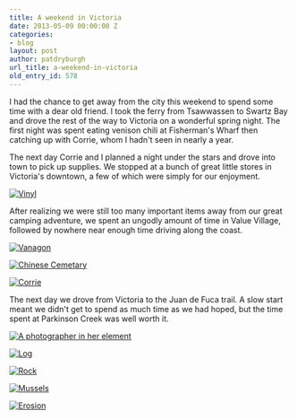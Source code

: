```yaml
---
title: A weekend in Victoria
date: 2013-05-09 00:00:00 Z
categories:
- blog
layout: post
author: patdryburgh
url_title: a-weekend-in-victoria
old_entry_id: 578
---
```


I had the chance to get away from the city this weekend to spend some time with a dear old friend. I took the ferry from Tsawwassen to Swartz Bay and drove the rest of the way to Victoria on a wonderful spring night. The first night was spent eating venison chili at Fisherman's Wharf then catching up with Corrie, whom I hadn't seen in nearly a year.

The next day Corrie and I planned a night under the stars and drove into town to pick up supplies. We stopped at a bunch of great little stores in Victoria's downtown, a few of which were simply for our enjoyment.

<a href="http://www.flickr.com/photos/patdryburgh/8722726420/in/photostream"><img alt="Vinyl" src="http://farm8.staticflickr.com/7360/8722726420_68039d0f28_b.jpg" /></a>

After realizing we were still too many important items away from our great camping adventure, we spent an ungodly amount of time in Value Village, followed by nowhere near enough time driving along the coast. 

<a href="http://www.flickr.com/photos/patdryburgh/8722726710/in/photostream"><img alt="Vanagon" src="http://farm8.staticflickr.com/7437/8722726710_81cc0bce6f_b.jpg" /></a>

<a href="http://www.flickr.com/photos/patdryburgh/8722727078/in/photostream"><img alt="Chinese Cemetary" src="http://farm8.staticflickr.com/7315/8722727078_3f632afa9b_b.jpg" /></a>

<a href="http://www.flickr.com/photos/patdryburgh/8721606379/in/photostream"><img alt="Corrie" src="http://farm8.staticflickr.com/7308/8721606379_4e6b28c64c_b.jpg" /></a>

The next day we drove from Victoria to the Juan de Fuca trail. A slow start meant we didn't get to spend as much time as we had hoped, but the time spent at Parkinson Creek was well worth it.

<a href="http://www.flickr.com/photos/patdryburgh/8721606659/in/photostream"><img alt="A photographer in her element" src="http://farm8.staticflickr.com/7357/8721606659_f68878b104_b.jpg" /></a>

<a href="http://www.flickr.com/photos/patdryburgh/8722728168/in/photostream"><img alt="Log" src="http://farm8.staticflickr.com/7440/8722728168_1dfe43097e_b.jpg" /></a>

<a href="http://www.flickr.com/photos/patdryburgh/8722728572/in/photostream"><img alt="Rock" src="http://farm8.staticflickr.com/7318/8722728572_30fdf3622b_b.jpg" /></a>

<a href="http://www.flickr.com/photos/patdryburgh/8722729010/in/photostream"><img alt="Mussels" src="http://farm8.staticflickr.com/7341/8722729010_2f3172313f_b.jpg" /></a>

<a href="http://www.flickr.com/photos/patdryburgh/8722729248/in/photostream"><img alt="Erosion" src="http://farm8.staticflickr.com/7284/8722729248_6f442d5f3f_b.jpg" /></a>
